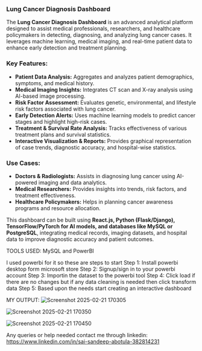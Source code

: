 ### **Lung Cancer Diagnosis Dashboard**  

The **Lung Cancer Diagnosis Dashboard** is an advanced analytical platform designed to assist medical professionals, researchers, and healthcare policymakers in detecting, diagnosing, and analyzing lung cancer cases. It leverages machine learning, medical imaging, and real-time patient data to enhance early detection and treatment planning.  

### **Key Features:**  
- **Patient Data Analysis:** Aggregates and analyzes patient demographics, symptoms, and medical history.  
- **Medical Imaging Insights:** Integrates CT scan and X-ray analysis using AI-based image processing.  
- **Risk Factor Assessment:** Evaluates genetic, environmental, and lifestyle risk factors associated with lung cancer.  
- **Early Detection Alerts:** Uses machine learning models to predict cancer stages and highlight high-risk cases.  
- **Treatment & Survival Rate Analysis:** Tracks effectiveness of various treatment plans and survival statistics.  
- **Interactive Visualization & Reports:** Provides graphical representation of case trends, diagnostic accuracy, and hospital-wise statistics.  

### **Use Cases:**  
- **Doctors & Radiologists:** Assists in diagnosing lung cancer using AI-powered imaging and data analytics.  
- **Medical Researchers:** Provides insights into trends, risk factors, and treatment effectiveness.  
- **Healthcare Policymakers:** Helps in planning cancer awareness programs and resource allocation.  

This dashboard can be built using **React.js, Python (Flask/Django), TensorFlow/PyTorch for AI models, and databases like MySQL or PostgreSQL**, integrating medical records, imaging datasets, and hospital data to improve diagnostic accuracy and patient outcomes.

TOOLS USED: MySQL and PowerBI

I used powerbi for it so these are steps to start
Step 1: Install powerbi desktop form microsoft store 
Step 2: Signup/sign in to your powerbi account
Step 3: Importin the dataset to the powerbi tool
Step 4: Click load if there are no changes but if any data cleaning is needed then click transform data
Step 5: Based upon the needs start creating an interactive dashboard 

MY OUTPUT:
![Screenshot 2025-02-21 170305](https://github.com/user-attachments/assets/0f84f831-5f91-45f8-9472-c49a36ebf60e)

![Screenshot 2025-02-21 170350](https://github.com/user-attachments/assets/bed7e9eb-03a4-45db-8941-54c784e37372)

![Screenshot 2025-02-21 170450](https://github.com/user-attachments/assets/ee7fdcd1-8903-4148-b589-2f0e7e08beba)



Any queries or help needed contact me through linkedin: https://www.linkedin.com/in/sai-sandeep-abotula-382814231

